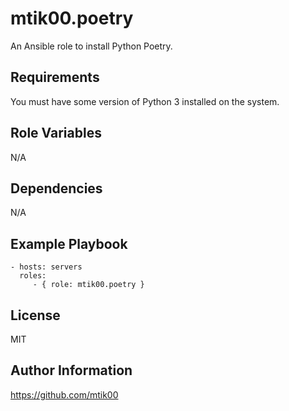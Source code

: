 mtik00.poetry
=============

An Ansible role to install Python Poetry.

Requirements
------------

You must have some version of Python 3 installed on the system.

Role Variables
--------------

N/A

Dependencies
------------

N/A

Example Playbook
----------------

    - hosts: servers
      roles:
         - { role: mtik00.poetry }

License
-------

MIT

Author Information
------------------

https://github.com/mtik00
